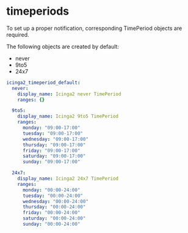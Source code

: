 # timeperiods

To set up a proper notification, corresponding TimePeriod objects are required.

The following objects are created by default:
- never
- 9to5
- 24x7

```yaml
icinga2_timeperiod_default:
  never:
    display_name: Icinga2 never TimePeriod
    ranges: {}

  9to5:
    display_name: Icinga2 9to5 TimePeriod
    ranges:
      monday: "09:00-17:00"
      tuesday: "09:00-17:00"
      wednesday: "09:00-17:00"
      thursday: "09:00-17:00"
      friday: "09:00-17:00"
      saturday: "09:00-17:00"
      sunday: "09:00-17:00"

  24x7:
    display_name: Icinga2 24x7 TimePeriod
    ranges:
      monday: "00:00-24:00"
      tuesday: "00:00-24:00"
      wednesday: "00:00-24:00"
      thursday: "00:00-24:00"
      friday: "00:00-24:00"
      saturday: "00:00-24:00"
      sunday: "00:00-24:00"
```
